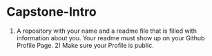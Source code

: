 # Capstone-Intro
1) A repository with your name and a readme file that is filled with information about you. Your readme must show up on your Github Profile Page.   2) Make sure your Profile is public.
